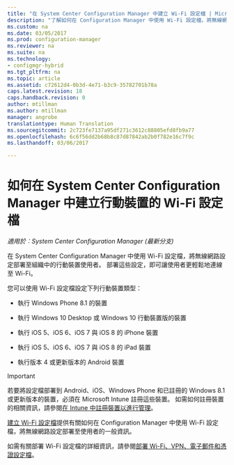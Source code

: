 ```yaml
---
title: "在 System Center Configuration Manager 中建立 Wi-Fi 設定檔 | Microsoft Docs"
description: "了解如何在 Configuration Manager 中使用 Wi-Fi 設定檔，將無線網路設定部署至組織中的行動裝置使用者。"
ms.custom: na
ms.date: 03/05/2017
ms.prod: configuration-manager
ms.reviewer: na
ms.suite: na
ms.technology:
- configmgr-hybrid
ms.tgt_pltfrm: na
ms.topic: article
ms.assetid: c72612d4-0b3d-4e71-b3c9-35782701b78a
caps.latest.revision: 18
caps.handback.revision: 0
author: mtillman
ms.author: mtillman
manager: angrobe
translationtype: Human Translation
ms.sourcegitcommit: 2c723fe7137a95df271c3612c88805efd8fb9a77
ms.openlocfilehash: 6c6f56dd2b68b8c87d87842ab2b0f782e16c7f9c
ms.lasthandoff: 03/06/2017

---
```

# <a name="how-to-create-wi-fi-profiles-for-mobile-devices-in-system-center-configuration-manager"></a>如何在 System Center Configuration Manager 中建立行動裝置的 Wi-Fi 設定檔

*適用於︰System Center Configuration Manager (最新分支)*

在 System Center Configuration Manager 中使用 Wi-Fi 設定檔，將無線網路設定部署至組織中的行動裝置使用者。 部署這些設定，即可讓使用者更輕鬆地連線至 Wi-Fi。  

您可以使用 Wi-Fi 設定檔設定下列行動裝置類型：  

-   執行 Windows Phone 8.1 的裝置  

-   執行 Windows 10 Desktop 或 Windows 10 行動裝置版的裝置  

-   執行 iOS 5、iOS 6、iOS 7 與 iOS 8 的 iPhone 裝置  

-   執行 iOS 5、iOS 6、iOS 7 與 iOS 8 的 iPad 裝置  

-   執行版本 4 或更新版本的 Android 裝置

> [!IMPORTANT]  
>  若要將設定檔部署到 Android、iOS、Windows Phone 和已註冊的 Windows 8.1 或更新版本的裝置，必須在 Microsoft Intune 註冊這些裝置。 如需如何註冊裝置的相關資訊，請參閱[在 Intune 中註冊裝置以進行管理](https://docs.microsoft.com/intune/deploy-use/enroll-devices-in-microsoft-intune)。  

[建立 Wi-Fi 設定檔](../../protect/deploy-use/create-wifi-profiles.md#create-a-wi-fi-profile)提供有關如何在 Configuration Manager 中使用 Wi-Fi 設定檔，將無線網路設定部署至使用者的一般資訊。

如需有關部署 Wi-Fi 設定檔的詳細資訊，請參閱[部署 Wi-Fi、VPN、電子郵件和憑證設定檔](../../protect/deploy-use/deploy-wifi-vpn-email-cert-profiles.md)。


